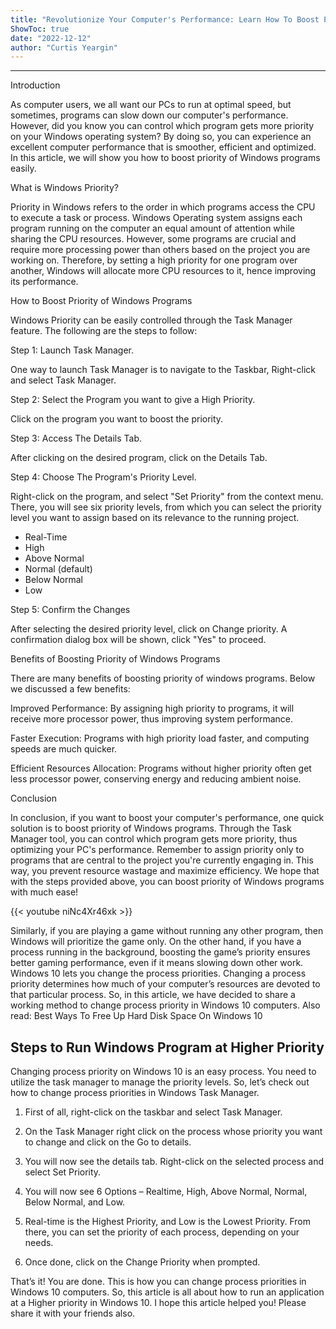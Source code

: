 ```yaml
---
title: "Revolutionize Your Computer's Performance: Learn How To Boost Priority of Windows Programs!"
ShowToc: true 
date: "2022-12-12"
author: "Curtis Yeargin"
---
```

*****
Introduction

As computer users, we all want our PCs to run at optimal speed, but sometimes, programs can slow down our computer's performance. However, did you know you can control which program gets more priority on your Windows operating system? By doing so, you can experience an excellent computer performance that is smoother, efficient and optimized. In this article, we will show you how to boost priority of Windows programs easily.

What is Windows Priority?

Priority in Windows refers to the order in which programs access the CPU to execute a task or process. Windows Operating system assigns each program running on the computer an equal amount of attention while sharing the CPU resources. However, some programs are crucial and require more processing power than others based on the project you are working on. Therefore, by setting a high priority for one program over another, Windows will allocate more CPU resources to it, hence improving its performance.

How to Boost Priority of Windows Programs

Windows Priority can be easily controlled through the Task Manager feature. The following are the steps to follow:

Step 1: Launch Task Manager.

One way to launch Task Manager is to navigate to the Taskbar, Right-click and select Task Manager.

Step 2: Select the Program you want to give a High Priority.

Click on the program you want to boost the priority.

Step 3: Access The Details Tab.

After clicking on the desired program, click on the Details Tab.

Step 4: Choose The Program's Priority Level.

Right-click on the program, and select "Set Priority" from the context menu. There, you will see six priority levels, from which you can select the priority level you want to assign based on its relevance to the running project.

- Real-Time
- High
- Above Normal
- Normal (default)
- Below Normal
- Low

Step 5: Confirm the Changes

After selecting the desired priority level, click on Change priority. A confirmation dialog box will be shown, click "Yes" to proceed.

Benefits of Boosting Priority of Windows Programs

There are many benefits of boosting priority of windows programs. Below we discussed a few benefits:

Improved Performance: By assigning high priority to programs, it will receive more processor power, thus improving system performance.

Faster Execution: Programs with high priority load faster, and computing speeds are much quicker.

Efficient Resources Allocation: Programs without higher priority often get less processor power, conserving energy and reducing ambient noise.

Conclusion

In conclusion, if you want to boost your computer's performance, one quick solution is to boost priority of Windows programs. Through the Task Manager tool, you can control which program gets more priority, thus optimizing your PC's performance. Remember to assign priority only to programs that are central to the project you're currently engaging in. This way, you prevent resource wastage and maximize efficiency. We hope that with the steps provided above, you can boost priority of Windows programs with much ease!

{{< youtube niNc4Xr46xk >}} 



Similarly, if you are playing a game without running any other program, then Windows will prioritize the game only. On the other hand, if you have a process running in the background, boosting the game’s priority ensures better gaming performance, even if it means slowing down other work.
Windows 10 lets you change the process priorities. Changing a process priority determines how much of your computer’s resources are devoted to that particular process. So, in this article, we have decided to share a working method to change process priority in Windows 10 computers.
Also read: Best Ways To Free Up Hard Disk Space On Windows 10

 
## Steps to Run Windows Program at Higher Priority


Changing process priority on Windows 10 is an easy process. You need to utilize the task manager to manage the priority levels. So, let’s check out how to change process priorities in Windows Task Manager.
1. First of all, right-click on the taskbar and select Task Manager.

2. On the Task Manager right click on the process whose priority you want to change and click on the Go to details.

3. You will now see the details tab. Right-click on the selected process and select Set Priority.

4. You will now see 6 Options – Realtime, High, Above Normal, Normal, Below Normal, and Low.

5. Real-time is the Highest Priority, and Low is the Lowest Priority. From there, you can set the priority of each process, depending on your needs.
6. Once done, click on the Change Priority when prompted.

That’s it! You are done. This is how you can change process priorities in Windows 10 computers.
So, this article is all about how to run an application at a Higher priority in Windows 10. I hope this article helped you! Please share it with your friends also.





